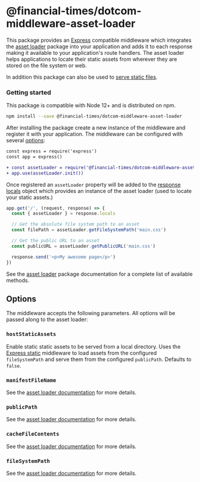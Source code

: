 # @financial-times/dotcom-middleware-asset-loader

This package provides an [Express] compatible middleware which integrates the [asset loader] package into your application and adds it to each response making it available to your application's route handlers. The asset loader helps applications to locate their static assets from wherever they are stored on the file system or web.

In addition this package can also be used to [serve static files].

[Express]: https://expressjs.com/
[asset loader]: https://github.com/Financial-Times/dotcom-page-kit/tree/master/packages/dotcom-server-asset-loader
[serve static files]: https://expressjs.com/en/starter/static-files.html


### Getting started

This package is compatible with Node 12+ and is distributed on npm.

```sh
npm install --save @financial-times/dotcom-middleware-asset-loader
```

After installing the package create a new instance of the middleware and register it with your application. The middleware can be configured with several [options](#options):

```diff
const express = require('express')
const app = express()

+ const assetLoader = require('@financial-times/dotcom-middleware-asset-loader')
+ app.use(assetLoader.init())
```

Once registered an `assetLoader` property will be added to the [response locals] object which provides an instance of the asset loader (used to locate your static assets.)

```js
app.get('/', (request, response) => {
  const { assetLoader } = response.locals

  // Get the absolute file system path to an asset
  const filePath = assetLoader.getFileSystemPath('main.css')

  // Get the public URL to an asset
  const publicURL = assetLoader.getPublicURL('main.css')

  response.send('<p>My awesome page</p>')
})
```

See the [asset loader] package documentation for a complete list of available methods.

[response locals]: https://expressjs.com/en/api.html#res.locals


## Options

The middleware accepts the following parameters. All options will be passed along to the asset loader:

### `hostStaticAssets`

Enable static static assets to be served from a local directory. Uses the [Express static] middleware to load assets from the configured `fileSystemPath` and serve them from the configured `publicPath`. Defaults to `false`.

[Express static]: https://expressjs.com/en/starter/static-files.html

### `manifestFileName`

See the [asset loader documentation] for more details.

### `publicPath`

See the [asset loader documentation] for more details.

### `cacheFileContents`

See the [asset loader documentation] for more details.

### `fileSystemPath`

See the [asset loader documentation] for more details.

[asset loader documentation]: https://github.com/Financial-Times/dotcom-page-kit/tree/master/packages/dotcom-server-asset-loader#options
